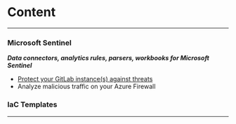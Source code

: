 # Content
___

### Microsoft Sentinel

***Data connectors, analytics rules, parsers, workbooks for Microsoft Sentinel***

- <a href="articles/Sentinel-GitLab.md">Protect your GitLab instance(s) against threats</a>
- Analyze malicious traffic on your Azure Firewall 

### IaC Templates

___
